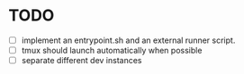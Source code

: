 # TODO

- [ ] implement an entrypoint.sh and an external runner script.
- [ ] tmux should launch automatically when possible
- [ ] separate different dev instances

